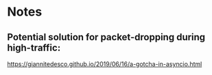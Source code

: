 # Notes

## Potential solution for packet-dropping during high-traffic:
https://giannitedesco.github.io/2019/06/16/a-gotcha-in-asyncio.html